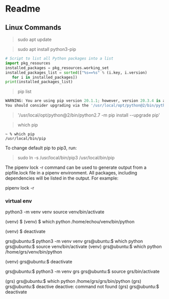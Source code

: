 # Readme

## Linux Commands

> sudo apt update

> sudo apt install python3-pip

```python
# Script to list all Python packages into a list
import pkg_resources
installed_packages = pkg_resources.working_set
installed_packages_list = sorted(["%s==%s" % (i.key, i.version)
   for i in installed_packages])
print(installed_packages_list)
```

> pip list

```python
WARNING: You are using pip version 20.1.1; however, version 20.3.4 is available.
You should consider upgrading via the '/usr/local/opt/python@2/bin/python2.7 -m pip install --upgrade pip' command.
```

> '/usr/local/opt/python@2/bin/python2.7 -m pip install --upgrade pip'

> which pip

```shell
~ % which pip 
/usr/local/bin/pip
```

To change default pip to pip3, run:

> sudo ln -s /usr/local/bin/pip3 /usr/local/bin/pip

The  pipenv lock -r command can be used to generate output from a pipfile.lock file in a pipenv environment. All packages, including dependencies will be listed in the output. For example:

pipenv lock -r

### virtual env

python3 -m venv venv 
source venv/bin/activate

(venv) $
(venv) $ which python
/home/echou/venv/bin/python

(venv) $ deactivate

grs@ubuntu:$ python3 -m venv venv
grs@ubuntu:$ which python
grs@ubuntu:$ source venv/bin/activate
(venv) grs@ubuntu:$ which python
/home/grs/venv/bin/python

(venv) grs@ubuntu:$ deactivate 

grs@ubuntu:$ python3 -m venv grs
grs@ubuntu:$ source grs/bin/activate

(grs) grs@ubuntu:$ which python
/home/grs/grs/bin/python
(grs) grs@ubuntu:$ deactive
deactive: command not found
(grs) grs@ubuntu:$ deactivate 
